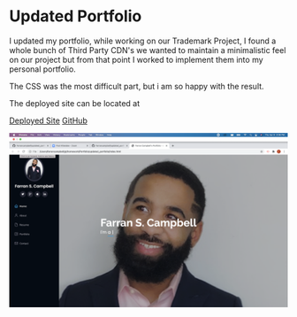 # Updated Portfolio

I updated my portfolio, while working on our Trademark Project, I found a whole bunch of Third Party CDN's
we wanted to maintain a minimalistic feel on our project but from that point I worked to implement them into 
my personal portfolio.

The CSS was the most difficult part, but i am so happy with the result. 

The deployed site can be located at 

[Deployed Site](https://farrancampbell.github.io/updated_portfolio/)
[GitHub](https://github.com/Farrancampbell/updated_portfolio)

![Screenshot](/assets/img/Screen_Shot_2021-04-08.png)